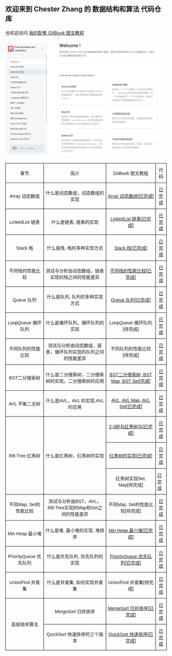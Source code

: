 ## 欢迎来到 Chester Zhang 的 数据结构和算法 代码仓库
####
也欢迎访问 [我的配套 GitBook 图文教程](https://chesterzhang666.gitbook.io/data-structures-and-algorithms/)
###
![gitbook_homepage](./picture/gitbook_homepage.png)
###

<style type="text/css">
.tg  {border-collapse:collapse;border-spacing:0;}
.tg td{border-color:black;border-style:solid;border-width:1px;font-family:Arial, sans-serif;font-size:14px;
  overflow:hidden;padding:10px 5px;word-break:normal;}
.tg th{border-color:black;border-style:solid;border-width:1px;font-family:Arial, sans-serif;font-size:14px;
  font-weight:normal;overflow:hidden;padding:10px 5px;word-break:normal;}
.tg .tg-nrix{text-align:center;vertical-align:middle}
.tg .tg-0lax{text-align:left;vertical-align:top}
</style>
<table class="tg">
<thead>
  <tr>
    <th class="tg-nrix">章节</th>
    <th class="tg-nrix">简介</th>
    <th class="tg-nrix">GitBook 图文教程</th>
    <th class="tg-nrix">代码</th>
  </tr>
</thead>
<tbody>
  <tr>
    <td class="tg-nrix">Array 动态数组</td>
    <td class="tg-nrix">什么是动态数组，动态数组的实现</td>
    <td class="tg-nrix"><a href="https://chesterzhang666.gitbook.io/data-structures-and-algorithms/array">Array 动态数组[已完成]</a></td>
    <td class="tg-nrix"><a href="https://github.com/chesterzhang/Data-Structures-and-Algorithms/tree/zhc_dev/Array/src">已完成</a></td>
  </tr>
  <tr>
    <td class="tg-nrix">LinkedList 链表</td>
    <td class="tg-nrix">什么是链表, 链表的实现</td>
    <td class="tg-nrix"><a href="https://chesterzhang666.gitbook.io/data-structures-and-algorithms/linkedlist-lian-biao">LinkedList 链表[已完成]</a></td>
    <td class="tg-nrix"><a href="https://github.com/chesterzhang/Data-Structures-and-Algorithms/tree/zhc_dev/LinkedList/src">已完成</a></td>
  </tr>
  <tr>
    <td class="tg-nrix">Stack 栈</td>
    <td class="tg-nrix">什么是栈, 栈的多种实现方式</td>
    <td class="tg-nrix"><a href="https://chesterzhang666.gitbook.io/data-structures-and-algorithms/stack-zhan">Stack 栈[已完成]</a></td>
    <td class="tg-nrix"><a href="https://github.com/chesterzhang/Data-Structures-and-Algorithms/tree/zhc_dev/Stack">已完成</a></td>
  </tr>
  <tr>
    <td class="tg-nrix">不同栈的性能比较</td>
    <td class="tg-nrix">测试与分析由动态数组，链表实现的栈之间的性能差异</td>
    <td class="tg-nrix"><a href="https://chesterzhang666.gitbook.io/data-structures-and-algorithms/bu-tong-zhan-de-xing-neng-bi-jiao">不同栈的性能比较[已完成]</a></td>
    <td class="tg-nrix"><a href="https://github.com/chesterzhang/Data-Structures-and-Algorithms/tree/zhc_dev/Stack">已完成</a></td>
  </tr>
  <tr>
    <td class="tg-nrix">Queue 队列</td>
    <td class="tg-nrix">什么是队列, 队列的多种实现方式</td>
    <td class="tg-nrix"><a href="https://chesterzhang666.gitbook.io/data-structures-and-algorithms/queue-dui-lie">Queue 队列[已完成]</a></td>
    <td class="tg-nrix"><a href="https://github.com/chesterzhang/Data-Structures-and-Algorithms/tree/zhc_dev/Queue/src">已完成</a></td>
  </tr>
  <tr>
    <td class="tg-nrix">LoopQueue 循环队列</td>
    <td class="tg-nrix">什么是循环队列，循环队列的实现</td>
    <td class="tg-nrix">LoopQueue 循环队列[待完成]</td>
    <td class="tg-nrix"><a href="https://github.com/chesterzhang/Data-Structures-and-Algorithms/tree/zhc_dev/Queue/src">已完成</a></td>
  </tr>
  <tr>
    <td class="tg-nrix">不同队列的性能比较</td>
    <td class="tg-nrix">测试与分析由动态数组，链表，循环队列实现的队列之间的性能差异</td>
    <td class="tg-nrix">不同队列的性能比较[待完成]</td>
    <td class="tg-nrix"><a href="https://github.com/chesterzhang/Data-Structures-and-Algorithms/tree/zhc_dev/LinkedList/src">已完成</a></td>
  </tr>
  <tr>
    <td class="tg-nrix">BST二分搜索树</td>
    <td class="tg-nrix">什么是二分搜索树，二分搜索树的实现，二分搜索树的应用</td>
    <td class="tg-nrix"><a href="https://chesterzhang666.gitbook.io/data-structures-and-algorithms/bst-er-fen-sou-suo-shu">BST二分搜索树, BST Map, BST Set[完成]</a></td>
    <td class="tg-nrix"><a href="https://github.com/chesterzhang/Data-Structures-and-Algorithms/tree/zhc_dev/BST">已完成</a></td>
  </tr>
  <tr>
    <td class="tg-nrix">AVL 平衡二叉树</td>
    <td class="tg-nrix">什么是AVL，AVL 的实现,AVL的应用</td>
    <td class="tg-nrix"><a href="https://chesterzhang666.gitbook.io/data-structures-and-algorithms/avl-ping-heng-shu">AVL, AVL Map, AVL Set[已完成]</a></td>
    <td class="tg-nrix"><a href="https://github.com/chesterzhang/Data-Structures-and-Algorithms/tree/zhc_dev/AVLTree/src">已完成</a></td>
  </tr>
  <tr>
    <td class="tg-nrix" rowspan="3">RB-Tree 红黑树</td>
    <td class="tg-nrix" rowspan="3">什么是红黑树，红黑树的实现</td>
    <td class="tg-nrix"><a href="https://chesterzhang666.gitbook.io/data-structures-and-algorithms/rbtree-hong-hei-shu/23-shu-yu-hong-hei-shu" target="_blank" rel="noopener noreferrer">2-3树与红黑树与[已完成]</a></td>
    <td class="tg-nrix"><a href="https://github.com/chesterzhang/Data-Structures-and-Algorithms/tree/zhc_dev/RedBlackTree" target="_blank" rel="noopener noreferrer">已完成</a></td>
  </tr>
  <tr>
    <td class="tg-nrix"><a href="https://chesterzhang666.gitbook.io/data-structures-and-algorithms/rbtree-hong-hei-shu/hong-hei-shu-de-shi-xian" target="_blank" rel="noopener noreferrer">红黑树的实现[已完成]</a></td>
    <td class="tg-nrix"><a href="https://github.com/chesterzhang/Data-Structures-and-Algorithms/tree/zhc_dev/RedBlackTree" target="_blank" rel="noopener noreferrer">已完成</a></td>
  </tr>
  <tr>
    <td class="tg-nrix">红黑树实现Set, Map[待完成]</td>
    <td class="tg-0lax"><a href="https://github.com/chesterzhang/Data-Structures-and-Algorithms/tree/zhc_dev/RedBlackTree" target="_blank" rel="noopener noreferrer">已完成</a></td>
  </tr>
  <tr>
    <td class="tg-nrix">不同Map, Set的性能比较</td>
    <td class="tg-nrix">测试与分析由BST，AVL，RB-Tree实现的Map和Set之间的性能差异</td>
    <td class="tg-nrix">不同Map, Set的性能比较[待完成]</td>
    <td class="tg-nrix"><a href="https://github.com/chesterzhang/Data-Structures-and-Algorithms/tree/zhc_dev/RedBlackTree/src">已完成</a></td>
  </tr>
  <tr>
    <td class="tg-nrix">Min Heap 最小堆</td>
    <td class="tg-nrix">什么是堆, 最小堆的实现, 堆排序</td>
    <td class="tg-nrix"><a href="https://chesterzhang666.gitbook.io/data-structures-and-algorithms/max-heap-zui-da-dui">Min Heap 最小堆[已完成]</a></td>
    <td class="tg-nrix"><a href="https://github.com/chesterzhang/Data-Structures-and-Algorithms/tree/zhc_dev/MinHeap">已完成</a></td>
  </tr>
  <tr>
    <td class="tg-nrix">PriorityQueue 优先队列</td>
    <td class="tg-nrix">什么是优先队列, 优先队列的实现</td>
    <td class="tg-nrix"><a href="https://chesterzhang666.gitbook.io/data-structures-and-algorithms/priority-queue-you-xian-dui-lie">PriorityQueue 优先队列[已完成]</a></td>
    <td class="tg-nrix"><a href="https://github.com/chesterzhang/Data-Structures-and-Algorithms/tree/zhc_dev/PriorityQueue">已完成</a></td>
  </tr>
  <tr>
    <td class="tg-nrix">UnionFind 并查集</td>
    <td class="tg-nrix">什么是并查集, 如何实现并查集</td>
    <td class="tg-nrix">UnionFind 并查集[待完成]</td>
    <td class="tg-nrix"><a href="https://github.com/chesterzhang/Data-Structures-and-Algorithms/tree/zhc_dev/UnionFind">已完成</a></td>
  </tr>
  <tr>
    <td class="tg-nrix" rowspan="2">高级排序算法</td>
    <td class="tg-nrix">MergeSort 归并排序</td>
    <td class="tg-nrix"><a href="https://chesterzhang666.gitbook.io/data-structures-and-algorithms/gao-ji-pai-xu-suan-fa/merge-sort-gui-bing-pai-xu">MergeSort 归并排序[已完成]</a></td>
    <td class="tg-nrix"><a href="https://github.com/chesterzhang/Data-Structures-and-Algorithms/tree/zhc_dev/MergeSort">已完成</a></td>
  </tr>
  <tr>
    <td class="tg-nrix">QuickSort 快速排序的三个版本</td>
    <td class="tg-nrix"><a href="https://chesterzhang666.gitbook.io/data-structures-and-algorithms/gao-ji-pai-xu-suan-fa/quick-sort-kuai-su-pai-xu">QuickSort 快速排序[已完成]</a></td>
    <td class="tg-nrix"><a href="https://github.com/chesterzhang/Data-Structures-and-Algorithms/tree/zhc_dev/QuickSort">已完成</a></td>
  </tr>
</tbody>
</table>